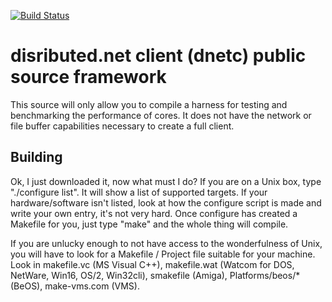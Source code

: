 [![Build Status](https://travis-ci.org/dcti/dnetc-client-base.svg?branch=master)](https://travis-ci.org/dcti/dnetc-client-base)

disributed.net client (dnetc) public source framework
===================================================
This source will only allow you to compile a harness for testing and benchmarking the performance of cores.
It does not have the network or file buffer capabilities necessary to create a full client.

Building
--------
Ok, I just downloaded it, now what must I do?
If you are on a Unix box, type "./configure list". It will show a list of supported targets. If your
hardware/software isn't listed, look at how the configure script is made and write your own entry,
it's not very hard. Once configure has created a Makefile for you, just type "make" and the whole
thing will compile.

If you are unlucky enough to not have access to the wonderfulness of Unix, you will have to look for a Makefile / Project file suitable for your machine. Look in makefile.vc (MS Visual C++), makefile.wat (Watcom for DOS, NetWare, Win16, OS/2, Win32cli), smakefile (Amiga), Platforms/beos/* (BeOS), make-vms.com (VMS). 
